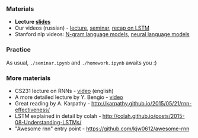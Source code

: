 

### Materials
* __Lecture [slides](https://github.com/yandexdataschool/nlp_course/blob/master/resources/slides/nlp18_03_language_models.pdf)__
* Our videos (russian) - [lecture](https://yadi.sk/i/8JK4dH6E9Iyy8g), [seminar](https://yadi.sk/i/HfjTLRejnVwP7g), [recap on LSTM](https://yadi.sk/i/0x-o0B2FGiHthg)
* Stanford nlp videos: [N-gram language models](https://archive.org/details/41IntroductionToNGramsStanfordNLPProfessorDanJurafskyChrisManning/), [neural language models](https://www.youtube.com/watch?v=Keqep_PKrY8)

### Practice
As usual, `./seminar.ipynb` and `./homework.ipynb` awaits you :)

### More materials
* CS231 lecture on RNNs - [video](https://www.youtube.com/watch?v=iX5V1WpxxkY) (english)
* A more detailed lecture by Y. Bengio - [video](https://www.youtube.com/watch?v=xK-bzjIQkmM)
* Great reading by A. Karpathy - http://karpathy.github.io/2015/05/21/rnn-effectiveness/
* LSTM explained in detail by colah - http://colah.github.io/posts/2015-08-Understanding-LSTMs/
* "Awesome rnn" entry point - https://github.com/kjw0612/awesome-rnn

